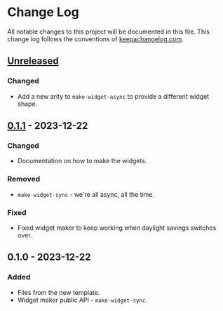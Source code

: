 # Change Log
All notable changes to this project will be documented in this file. This change log follows the conventions of [keepachangelog.com](http://keepachangelog.com/).

## [Unreleased]
### Changed
- Add a new arity to `make-widget-async` to provide a different widget shape.

## [0.1.1] - 2023-12-22
### Changed
- Documentation on how to make the widgets.

### Removed
- `make-widget-sync` - we're all async, all the time.

### Fixed
- Fixed widget maker to keep working when daylight savings switches over.

## 0.1.0 - 2023-12-22
### Added
- Files from the new template.
- Widget maker public API - `make-widget-sync`.

[Unreleased]: https://sourcehost.site/your-name/day7-clojure/compare/0.1.1...HEAD
[0.1.1]: https://sourcehost.site/your-name/day7-clojure/compare/0.1.0...0.1.1
